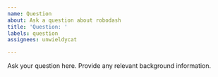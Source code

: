 ```yaml
---
name: Question
about: Ask a question about robodash
title: 'Question: '
labels: question
assignees: unwieldycat

---
```


Ask your question here. Provide any relevant background information.

